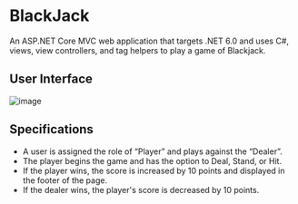 # BlackJack

An ASP.NET Core MVC web application that targets .NET 6.0 and uses C#, views, view controllers, and tag helpers to play a game of Blackjack.

## User Interface
![image](https://github.com/sidneyshafer/Blackjack/assets/66838571/42ea1778-0c12-44ea-be5d-efaef14c5412)

## Specifications
*	A user is assigned the role of “Player” and plays against the “Dealer”.
*	The player begins the game and has the option to Deal, Stand, or Hit.
*	If the player wins, the score is increased by 10 points and displayed in the footer of the page.
*	If the dealer wins, the player's score is decreased by 10 points.
